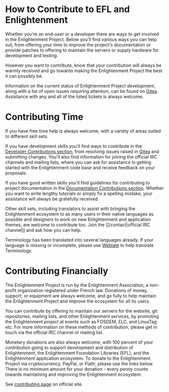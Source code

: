 # How to Contribute to EFL and Enlightenment

Whether you're an end-user or a developer there are ways to get involved in
the Enlightenment Project. Below you'll find various ways you can help out,
from offering your time to improve the project's documentation or provide
patches to offering to maintain the servers or supply hardware for
development and testing.

However you want to contribute, know that your contribution will always
be warmly received and go towards making the Enlightenment Project the
best it can possibly be.

Information on the current status of Enlightenment Project
development, along with a list of open issues requiring attention, can
be found on [Gitea](https://git.enlightenment.org). Assistance with
any and all of the listed tickets is always welcome.

# Contributing Time

If you have free time help is always welcome, with a variety of areas
suited to different skill sets.

If you have development skills you'll find ways to contribute in the
[Developer
Contributions section](https://www.enlightenment.org/contrib/devs/start.md), from resolving issues raised in
[Gitea](https://git.enlightenment.org) and submitting changes. You'll also
find information for joining the official IRC channels and mailing lists,
where you can ask for assistance in getting started with the Enlightenment
code base and receive feedback on your proposals.

If you have good written skills you'll find guidelines for contributing
to project documentation in the
[Documentation Contributions section](https://www.enlightenment.org/contrib/docs/start.md).
Whether you want to write lengthy tutorials or simply fix a spelling
mistake, your assistance will always be gratefully received.

Other skill sets, including translators to assist with bringing the
Enlightenment ecosystem to as many users in their native languages as
possible and designers to work on new Enlightenment and application themes,
are welcome to contribute too. Join the [[/contact|official IRC channel]]
and ask how you can help.

Terminology has been translated into several languages already. If your
language is missing or incomplete, please use
[Weblate](https://hosted.weblate.org/engage/terminology) to help
translate Terminology.

# Contributing Financially

The Enlightenment Project is run by the Enlightenment Association, a non-profit organization registered under French law. Donations of money, support, or equipment are always welcome, and go fully to help maintain the Enlightenment Project and improve the ecosystem for all its users.

You can contribute by offering to maintain our servers for the website, git repositories, mailing lists, and other Enlightenment services, by promoting the Enlightenment project at events such as FOSDEM, ELC, and LinuxTag etc. For more information on these methods of contribution, please get in touch via the official IRC channel or mailing list.

Monetary donations are also always welcome, with 100 percent of your contribution going to support development and distribution of Enlightenment, the Enlightenment Foundation Libraries (EFL), and the Enlightenment application ecosystem. To donate to the Enlightenment Project via cryptocurrency, PayPal, or Flattr, please use the links below. There is no minimum amount for your donation - every penny counts towards maintaining and improving the Enlightenment ecosystem.

See [contributing page](https://www.enlightenment.org/contrib/start) on official site.

